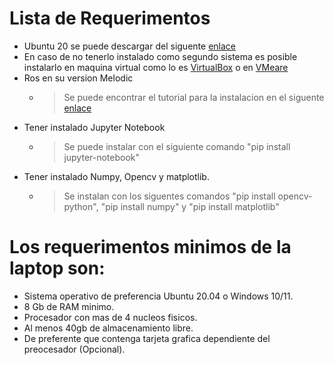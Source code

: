 # Lista de Requerimentos

 - Ubuntu 20 se puede descargar del siguente [enlace](https://ubuntu.com/download/desktop/thank-you?version=22.04.1&architecture=amd64)
 - En caso de no tenerlo instalado como segundo sistema es posible instalarlo en maquina virtual como lo es [VirtualBox](https://www.virtualbox.org/wiki/Downloads) o en [VMeare](https://www.vmware.com/go/getplayer-win)
 - Ros en su version Melodic
   - >Se puede encontrar el tutorial para la instalacion en el siguente [enlace](http://wiki.ros.org/noetic/Installation/Ubuntu)
 - Tener instalado Jupyter Notebook
   - > Se puede instalar con el siguiente comando "pip install jupyter-notebook"
 - Tener instalado Numpy, Opencv y matplotlib.
   - >Se instalan con los siguentes comandos "pip install opencv-python", "pip install numpy" y "pip install matplotlib"

 

# Los requerimentos minimos de la laptop son:

 - Sistema operativo de preferencia Ubuntu 20.04 o Windows 10/11.
 - 8 Gb de RAM minimo.
 - Procesador con mas de 4 nucleos fisicos.
 - Al menos 40gb de almacenamiento libre.
 - De preferente que contenga tarjeta grafica dependiente del preocesador (Opcional).
 




